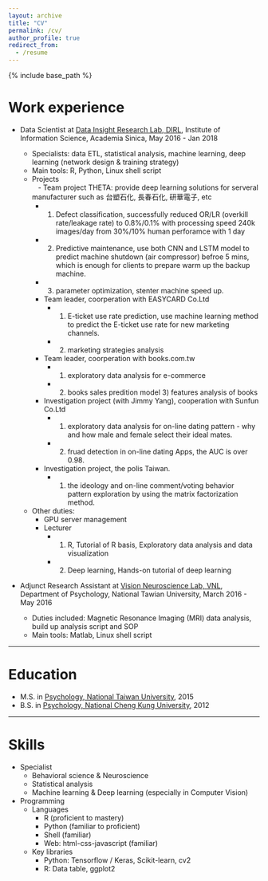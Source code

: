 ```yaml
---
layout: archive
title: "CV"
permalink: /cv/
author_profile: true
redirect_from:
  - /resume
---
```


{% include base_path %}

Work experience
======
* Data Scientist at <ins>[Data Insight Research Lab, DIRL](http://dirl.iis.sinica.edu.tw/)</ins>, Institute of Information Science, Academia Sinica, May 2016 - Jan 2018 
  * Specialists: data ETL, statistical analysis, machine learning, deep learning (network design & training strategy)
  * Main tools: R, Python, Linux shell script
  * Projects  <br>
    - Team project THETA: provide deep learning solutions for serveral manufacturer such as 台塑石化, 長春石化, 研華電子, etc <br>
      - 1) Defect classification, successfully reduced OR/LR (overkill rate/leakage rate) to 0.8%/0.1% with processing speed 240k images/day from 30%/10% human perforamce with 1 day <br>
      - 2) Predictive maintenance, use both CNN and LSTM model to predict machine shutdown (air compressor) befroe 5 mins, which is enough for clients to prepare warm up the backup machine. <br>
      - 3) parameter optimization, stenter machine speed up. <br>
    - Team leader, coorperation with EASYCARD Co.Ltd  <br>
      - 1) E-ticket use rate prediction, use machine learning method to predict the E-ticket use rate for new marketing channels. <br>
      - 2) marketing strategies analysis<br>
    - Team leader, coorperation with books.com.tw <br>
      - 1) exploratory data analysis for e-commerce <br>
      - 2) books sales predition model 3) features analysis of books <br>
    - Investigation project (with Jimmy Yang), cooperation with Sunfun Co.Ltd <br>
      - 1) exploratory data analysis for on-line dating pattern - why and how male and female select their ideal mates.
      - 2) fruad detection in on-line dating Apps, the AUC is over 0.98.
    - Investigation project, the polis Taiwan.
      - 1) the ideology and on-line comment/voting behavior pattern exploration by using the matrix factorization method.
  * Other duties: <br>
    - GPU server management  <br>
    - Lecturer  <br>
      - 1) R, Tutorial of R basis, Exploratory data analysis and data visualization <br>
      - 2) Deep learning, Hands-on tutorial of deep learning
    
  
* Adjunct Research Assistant at <ins>[Vision Neuroscience Lab, VNL](http://www.psy.ntu.edu.tw/vnl/publications.html)</ins>, Department of Psychology, National Tawian University, March 2016 - May 2016  
  * Duties included: Magnetic Resonance Imaging (MRI) data analysis, build up analysis script and SOP
  * Main tools: Matlab, Linux shell script
  
----
  
Education
======
* M.S. in <ins>[Psychology, National Taiwan University](http://www.psy.ntu.edu.tw/)</ins>, 2015
* B.S. in <ins>[Psychology, National Cheng Kung University](http://psychology.ncku.edu.tw/)</ins>, 2012

----
  
Skills
======
* Specialist
  - Behavioral science & Neuroscience
  - Statistical analysis
  - Machine learning & Deep learning (especially in Computer Vision)
* Programming
  * Languages
    - R (proficient to mastery)
    - Python (familiar to proficient)
    - Shell (familiar)
    - Web: html-css-javascript (familiar)
  * Key libraries
    - Python: Tensorflow / Keras, Scikit-learn, cv2
    - R: Data table, ggplot2
  
<!---
Publications
======
  <ul>{% for post in site.publications %}
    {% include archive-single-cv.html %}
  {% endfor %}</ul>
  
Talks
======
  <ul>{% for post in site.talks %}
    {% include archive-single-talk-cv.html %}
  {% endfor %}</ul>
  
Teaching
======
  <ul>{% for post in site.teaching %}
    {% include archive-single-cv.html %}
  {% endfor %}</ul>
 
--->
